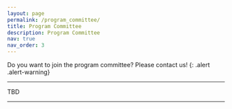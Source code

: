 ```yaml
---
layout: page
permalink: /program_committee/
title: Program Committee
description: Program Committee
nav: true
nav_order: 3
---
```


Do you want to join the program committee? Please contact us!
{: .alert .alert-warning}

<hr>

TBD

<hr>